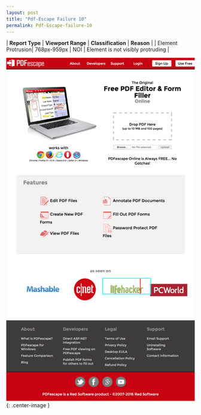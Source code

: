 ```yaml
---
layout: post
title: "Pdf-Escape Failure 10"
permalink: Pdf-Escape-failure-10
---
```

| **Report Type** | **Viewport Range** | **Classification** | **Reason** |
| Element Protrusion| 768px-959px | NOI | Element is not visibly protruding | 

![Screenshot of the fault](assets/images/Pdf-Escape/fault10/overflow-Width863.png){: .center-image }